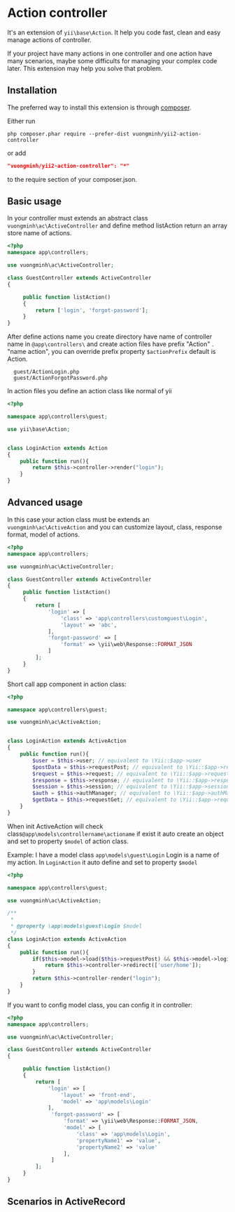 Action controller
============================

It's an extension of `yii\base\Action`. It help you code fast, clean and easy manage actions of controller.

If your project have many actions in one controller and one action have many scenarios, maybe some difficults for managing your complex code later. This extension may help you solve that problem.


Installation
-------------------

The preferred way to install this extension is through [composer](http://getcomposer.org/download/).

Either run

```
php composer.phar require --prefer-dist vuongminh/yii2-action-controller
```

or add

```json
"vuongminh/yii2-action-controller": "*"
```

to the require section of your composer.json.

Basic usage
------------

In your controller must extends an abstract class `vuongminh\ac\ActiveController` and define method listAction return an array store name of actions.

```php
<?php
namespace app\controllers;

use vuongminh\ac\ActiveController;

class GuestController extends ActiveController
{

     public function listAction()
     {
         return ['login', 'forgot-password'];
     }   
}
```

After define actions name you create directory have name of controller name in `@app\controllers\` and create action files have prefix "Action" . "name action", you can override prefix property `$actionPrefix` default is Action.

      guest/ActionLogin.php
      guest/ActionForgotPassword.php



In action files you define an action class like normal of yii

```php
<?php

namespace app\controllers\guest;

use yii\base\Action;


class LoginAction extends Action
{
    public function run(){
        return $this->controller->render("login");
    }
}
```

Advanced usage
------------

In this case your action class must be extends an `vuongminh\ac\ActiveAction` and you can customize layout, class, response format, model of actions.

```php
<?php
namespace app\controllers;

use vuongminh\ac\ActiveController;

class GuestController extends ActiveController
{
     public function listAction()
     {
         return [
             'login' => [
                 'class' => 'app\controllers\customguest\Login',
                 'layout' => 'abc',
             ],
             'forgot-password' => [
                 'format' => \yii\web\Response::FORMAT_JSON
             ]
         ];
     }   
}
```

Short call app component in action class:

```php
<?php

namespace app\controllers\guest;

use vuongminh\ac\ActiveAction;


class LoginAction extends ActiveAction
{
    public function run(){
        $user = $this->user; // equivalent to \Yii::$app->user
        $postData = $this->requestPost; // equivalent to \Yii::$app->request->post()
        $request = $this->request; // equivalent to \Yii::$app->request
        $response = $this->response; // equivalent to \Yii::$app->response
        $session = $this->session; // equivalent to \Yii::$app->session
        $auth = $this->authManager; // equivalent to \Yii::$app->authManager
        $getData = $this->requestGet; // equivalent to \Yii::$app->request->get()
    }
}
```

When init ActiveAction will check class`@app\models\controllername\actioname` if exist it auto create an object and set to property `$model` of action class.

Example: I have a model class `app\models\guest\Login` Login is a name of my action. In `LoginAction` it auto define and set to property `$model`

```php
<?php

namespace app\controllers\guest;

use vuongminh\ac\ActiveAction;

/**
 *
 * @property \app\models\guest\Login $model
 */
class LoginAction extends ActiveAction
{
    public function run(){
        if($this->model->load($this->requestPost) && $this->model->login()){
            return $this->controller->redirect(['user/home']);
        }
        return $this->controller-render("login");
    }
}
```

If you want to config model class, you can config it in controller:

```php
<?php
namespace app\controllers;

use vuongminh\ac\ActiveController;

class GuestController extends ActiveController
{

     public function listAction()
     {
         return [
             'login' => [
                 'layout' => 'front-end',
                 'model' => 'app\models\Login'
             ],
              'forgot-password' => [
                  'format' => \yii\web\Response::FORMAT_JSON,
                  'model' => [
                      'class' => 'app\models\Login',
                      'propertyName1' => 'value',
                      'propertyName2' => 'value'
                  ],
              ]            
         ];
     }   
}
```

Scenarios in ActiveRecord
------------

